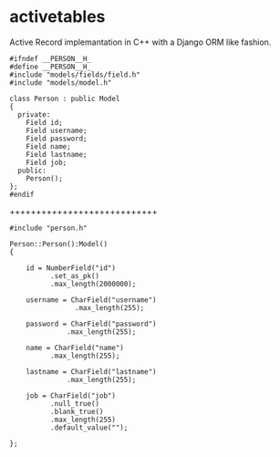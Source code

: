 activetables
============
Active Record implemantation in C++ with a Django ORM like fashion.

    #ifndef __PERSON__H_
    #define __PERSON__H_
    #include "models/fields/field.h"
    #include "models/model.h"

    class Person : public Model
    {
      private:
        Field id;
        Field username;
        Field password;
        Field name;
        Field lastname;
        Field job;
      public:
        Person();
    };
    #endif

++++++++++++++++++++++++++++

    #include "person.h"

    Person::Person():Model()
    {

	    id = NumberField("id")
	          .set_as_pk()
	          .max_length(2000000);

	    username = CharField("username")
	                .max_length(255);

	    password = CharField("password")
                  .max_length(255);

	    name = CharField("name")
              .max_length(255);

	    lastname = CharField("lastname")
                  .max_length(255);

	    job = CharField("job")
              .null_true()
              .blank_true()
              .max_length(255)
              .default_value(""); 

    };
    
